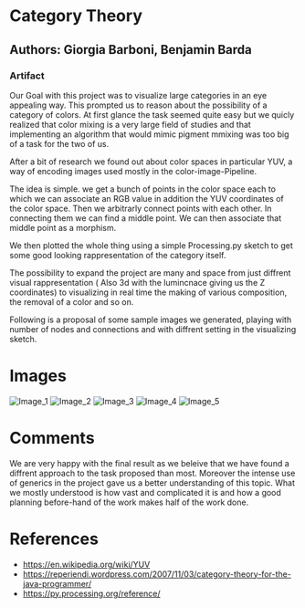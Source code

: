# Category Theory 

## Authors: Giorgia Barboni, Benjamin Barda

### Artifact

Our Goal with this project was to visualize large categories in an eye appealing way. This prompted us to reason about the possibility of a category of colors. 
At first glance the task seemed quite easy but we quicly realized that color mixing is a very large field of studies and that implementing an algorithm that would mimic pigment mmixing was too big of a task for the two of us. 

After a bit of research we found out about color spaces in particular YUV, a way of encoding images used mostly in the color-image-Pipeline. 


The idea is simple. we get a bunch of points in the color space each to which we can associate an RGB value in addition the YUV coordinates of the color space. 
Then we arbitrarly connect points with each other. In connecting them we can find a middle point. We can then associate that middle point as a morphism. 

We then plotted the whole thing using a simple Processing.py sketch to get some good looking rappresentation of the category itself. 

The possibility to expand the project are many and space from just diffrent visual rappresentation ( Also 3d with the lumincnace giving us the Z coordinates) to visualizing in real time the making of various composition, the removal of a color and so on. 

Following is a proposal of some sample images we generated, playing with number of nodes and connections and with diffrent setting in the visualizing sketch.

# Images 
![Image_1](https://user-images.githubusercontent.com/80880329/132997486-294f7730-7dcf-41a5-9b34-79cc573c5ce1.png)
![Image_2](https://user-images.githubusercontent.com/80880329/132997489-2cd33d6d-5fd5-425f-90a5-9c6a12d4b0ac.jpeg)
![Image_3](https://user-images.githubusercontent.com/80880329/132997492-74b713df-bab9-4aa8-bcbf-b872b7be0ddd.jpeg)
![Image_4](https://user-images.githubusercontent.com/80880329/132997495-bb529177-b6a7-424e-87d6-60b1c930e1c5.jpeg)
![Image_5](https://user-images.githubusercontent.com/80880329/132997496-4d25e402-ad37-4871-a1ad-d87a88517827.jpeg)



# Comments 
We are very happy with the final result as we beleive that we have found a diffrent approach to the task proposed than most. Moreover the intense use of generics in the project gave us a better understanding of this topic. What we mostly understood is how vast and complicated it is and how a good planning before-hand of the work makes half of the work done. 


# References
* https://en.wikipedia.org/wiki/YUV
* https://reperiendi.wordpress.com/2007/11/03/category-theory-for-the-java-programmer/
* https://py.processing.org/reference/
